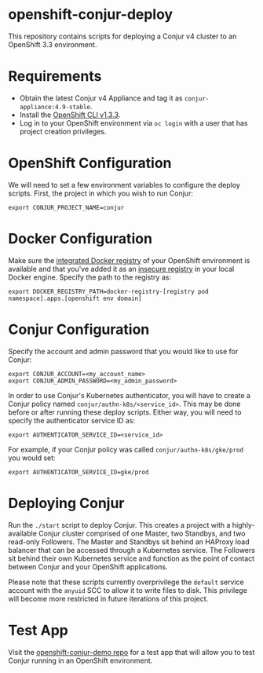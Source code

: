 # openshift-conjur-deploy

This repository contains scripts for deploying a Conjur v4 cluster to an OpenShift 3.3 environment.

# Requirements

- Obtain the latest Conjur v4 Appliance and tag it as `conjur-appliance:4.9-stable`.
- Install the [OpenShift CLI v1.3.3](https://github.com/openshift/origin/releases/tag/v1.3.3).
- Log in to your OpenShift environment via `oc login` with a user that has project creation privileges.

# OpenShift Configuration

We will need to set a few environment variables to configure the deploy scripts. First, the project in which you wish to run Conjur:

```
export CONJUR_PROJECT_NAME=conjur
```

# Docker Configuration

Make sure the [integrated Docker registry](https://docs.openshift.com/container-platform/3.3/install_config/registry/deploy_registry_existing_clusters.html) of your OpenShift environment is available and that you've added it as an [insecure registry](https://docs.docker.com/registry/insecure/) in your local Docker engine. Specify the path to the registry as:

```
export DOCKER_REGISTRY_PATH=docker-registry-[registry pod namespace].apps.[openshift env domain]
```

# Conjur Configuration

Specify the account and admin password that you would like to use for Conjur:

```
export CONJUR_ACCOUNT=<my_account_name>
export CONJUR_ADMIN_PASSWORD=<my_admin_password>
```

In order to use Conjur's Kubernetes authenticator, you will have to create a Conjur policy named `conjur/authn-k8s/<service_id>`. This may be done before or after running these deploy scripts. Either way, you will need to specify the authenticator service ID as:

```
export AUTHENTICATOR_SERVICE_ID=<service_id>
```

For example, if your Conjur policy was called `conjur/authn-k8s/gke/prod` you would set:

```
export AUTHENTICATOR_SERVICE_ID=gke/prod
```

# Deploying Conjur

Run the `./start` script to deploy Conjur. This creates a project with a highly-available Conjur cluster comprised of one Master, two Standbys, and two read-only Followers. The Master and Standbys sit behind an HAProxy load balancer that can be accessed through a Kubernetes service. The Followers sit behind their own Kubernetes service and function as the point of contact between Conjur and your OpenShift applications.

Please note that these scripts currently overprivilege the `default` service account with the `anyuid` SCC to allow it to write files to disk. This privilege will become more restricted in future iterations of this project.

# Test App

Visit the [openshift-conjur-demo repo](https://github.com/conjurdemos/openshift-conjur-demo) for a test app that will allow you to test Conjur running in an OpenShift environment.